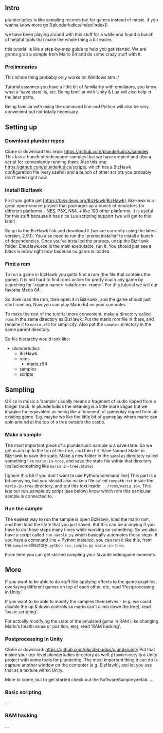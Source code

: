 ## Intro
plunderludics is like sampling records but for games instead of music. if you wanna know more go [[plunderludics/index|index]]

we have been playing around with this stuff for a while and found a bunch of helpful tools that make the whole thing a bit easier.

this tutorial is like a step-by-step guide to help you get started. We are gonna grab a sample from Mario 64 and do some crazy stuff with it.

### Preliminaries
This whole thing probably only works on Windows atm :/

Tutorial assumes you have a little bit of familiarity with emulators, you know what a 'save state' is, etc. Being familiar with Unity & Lua will also help in the later parts.

Being familiar with using the command line and Python will also be very convenient but not totally necessary.

## Setting up

### Download plunder repos
Clone or download this repo: https://github.com/plunderludics/samples.
This has a bunch of videogame samples that we have created and also a script for conveniently running them.
Also this one: https://github.com/plunderludics/scripts, which has a BizHawk configuration file (very useful) and a bunch of other scripts you probably don't need right now.

### Install BizHawk
First you gotta get [https://tasvideos.org/BizHawk|BizHawk]. BizHawk is a great open-source project that packages up a bunch of emulators for different platforms - NES, PSX, N64, + like 100 other platforms. It is useful for this stuff because it has nice Lua scripting support (we will get to this later).

[//]: # (TODO at some point soon gotta replace this with our fork - guess we need to maintain a release page too)

So go to the BizHawk link and download it (we are currently using the latest version, 2.9.1). You also need to run the 'prereq installer' to install a bunch of dependencies.
Once you've installed the prereqs, unzip the BizHawk folder. EmuHawk.exe is the main executable, run it. You should just see a black window right now because no game is loaded.

### Find a rom
To run a game in BizHawk you gotta find a rom (the file that contains the game). It is not hard to find roms online for pretty much any game by searching for '\<game name\> \<platform\> \<rom\>'. For this tutorial we will our favorite Mario 64.

So download the rom, then open it in BizHawk, and the game should just start running. Now you can play Mario 64 on your computer.

To make the rest of the tutorial more convenient, make a directory called `roms` in the same directory as BizHawk. Put the mario rom file in there, and rename it to `mario.z64` for simplicity. Also put the `samples` directory in the same parent directory.

So file hierarchy would look like:
- plunderludics
	- BizHawk
	- roms
		- mario.z64
	- samples
	- scripts

[//]: # (TODO formatting)

## Sampling
OK so in music a 'sample' usually means a fragment of audio ripped from a longer track. In plunderludics the meaning is a little more vague but we imagine the equivalent as being like a  'moment' of gameplay ripped from an existing game. E.g. maybe we like the little bit of gameplay where mario can spin around at the top of a tree outside the castle.

### Make a sample
The most important piece of a plunderludic sample is a save state. So we get mario up to the top of the tree, and then hit 'Save Named State' in BizHawk to save the state. Make a new folder in the `samples` directory called something like `mario-in-tree`, and save the state file within that directory (called something like `mario-in-tree.State`)

[//]: # (TODO check 'Save Named State' / 'Load State' commands)
[//]: # (TODO screenshots)

\[Ignore this bit if you don't want to use Python/command line]
This part is a bit annoying, but you should also make a file called `rompath.txt` inside the `mario-in-tree` directory, and put this text inside: `../roms/mario.z64`. This lets our run_sample.py script (see below) know which rom this particular sample is connected to.

### Run the sample
The easiest way to run the sample is open BizHawk, load the mario rom, and then load the state that you just saved. But this can be annoying if you have to do those steps many times while working on something. So we also have a script called `run_sample.py` which basically automates those steps. If you have a command line + Python installed, you can run it like this, from the `samples` directory:
`python run_sample.py mario-in-tree`.

From here you can get started sampling your favorite videogame moments.

## More
If you want to be able to do stuff like applying effects to the game graphics, overlaying different games on top of each other, etc, read 'Postprocessing in Unity'.

If you want to be able to modify the samples themselves - (e.g. we could disable the up & down controls so mario can't climb down the tree), read 'basic scripting'.

For actually modifying the state of the emulated game in RAM (like changing Mario's health value or position, etc), read 'RAM hacking'.

### Postprocessing in Unity
Clone or download: https://github.com/plunderludics/plunderunity
Put that inside your top-level plunderludics directory as well.
`plunderunity` is a Unity project with some tools for plundering. The most important thing it can do is capture another window on the computer (e.g. BizHawk), and let you use that as a texture within Unity.

More to come, but to get started check out the SoftwareSample prefab.
...

### Basic scripting
...
### RAM hacking
...